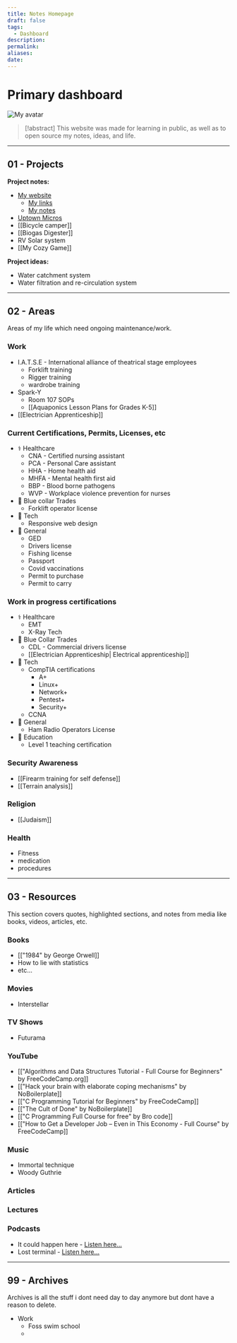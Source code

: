 ```yaml
---
title: Notes Homepage
draft: false
tags:
  - Dashboard
description: 
permalink: 
aliases: 
date:
---
```

# Primary dashboard
![My avatar](https://avatars.githubusercontent.com/u/96098717?v=4)

>[!abstract]
>This website was made for learning in public, as well as to open source my notes, ideas, and life.







---
## 01 - Projects

**Project notes:**
- [My website](https://ALifeLivedFully.com)
	- [My links](https://Links.ALifeLivedFully.com)
	- [My notes](https://Notes.ALifeLivedFully.com)
- [Uptown Micros](https://github.com/ALifeLivedFully/Uptown-Micros)
- [[Bicycle camper]]
- [[Biogas Digester]]
- RV Solar system
- [[My Cozy Game]]

**Project ideas:**
- Water catchment system
- Water filtration and re-circulation system

---
## 02 - Areas
Areas of my life which need ongoing maintenance/work.

### Work
- I.A.T.S.E - International alliance of theatrical stage employees
	- Forklift training
	- Rigger training
	- wardrobe training
- Spark-Y
	- Room 107 SOPs
	- [[Aquaponics Lesson Plans for Grades K-5]]
- [[Electrician Apprenticeship]]

### Current Certifications, Permits, Licenses, etc
- ⚕️ Healthcare
	 - CNA - Certified nursing assistant
	 - PCA - Personal Care assistant
	 - HHA - Home health aid
	 - MHFA - Mental health first aid
	 - BBP - Blood borne pathogens
	 - WVP - Workplace violence prevention for nurses
- 🔧 Blue collar Trades
	 - Forklift operator license
 - 🤖 Tech
	 - Responsive web design
- 🚗 General
	- GED
	- Drivers license
	- Fishing license
	- Passport
	- Covid vaccinations
	- Permit to purchase
	- Permit to carry

### Work in progress certifications
- ⚕️ Healthcare
	- EMT
	- X-Ray Tech
- 🔧 Blue Collar Trades
	- CDL - Commercial drivers license
	- [[Electrician Apprenticeship| Electrical apprenticeship]]
- 🤖 Tech
	- CompTIA certifications
		- A+
		- Linux+
		- Network+
		- Pentest+
		- Security+
	- CCNA
- 🚗 General
	- Ham Radio Operators License
- 🍎 Education
	- Level 1 teaching certification

### Security Awareness
- [[Firearm training for self defense]]
- [[Terrain analysis]]

### Religion
- [[Judaism]]

### Health
- Fitness
- medication
- procedures

---
## 03 - Resources
This section covers quotes, highlighted sections, and notes from media like books, videos, articles, etc. 

### Books
- [["1984" by George Orwell]]
- How to lie with statistics
- etc...

### Movies
- Interstellar

### TV Shows
- Futurama

### YouTube
- [["Algorithms and Data Structures Tutorial - Full Course for Beginners" by FreeCodeCamp.org]]
- [["Hack your brain with elaborate coping mechanisms" by NoBoilerplate]]
- [["C Programming Tutorial for Beginners" by FreeCodeCamp]]
- [["The Cult of Done" by NoBoilerplate]]
- [["C Programming Full Course for free" by Bro code]]
- [["How to Get a Developer Job – Even in This Economy - Full Course" by FreeCodeCamp]]
### Music
- Immortal technique
- Woody Guthrie

### Articles


### Lectures


### Podcasts
- It could happen here - [Listen here...](https://open.spotify.com/show/3KNdniw6YDpgDuwrhcpSXw) 
- Lost terminal - [Listen here...](https://lostterminal.com/)

---
## 99 - Archives
Archives is all the stuff i dont need day to day anymore but dont have a reason to delete.

- Work
	- Foss swim school
	- 